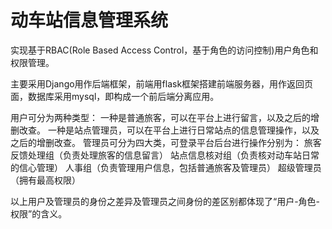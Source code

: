 # 动车站信息管理系统
 实现基于RBAC(Role Based Access Control，基于角色的访问控制)用户角色和权限管理。

主要采用Django用作后端框架，前端用flask框架搭建前端服务器，用作返回页面，数据库采用mysql，即构成一个前后端分离应用。

用户可分为两种类型：
一种是普通旅客，可以在平台上进行留言，以及之后的增删改查。
一种是站点管理员，可以在平台上进行日常站点的信息管理操作，以及之后的增删改查。
管理员可分为四大类，可登录平台后台进行操作分别为：
旅客反馈处理组（负责处理旅客的信息留言）
站点信息核对组（负责核对动车站日常的信心管理）
人事组（负责管理用户信息，包括普通旅客及管理员）
超级管理员（拥有最高权限）

以上用户及管理员的身份之差异及管理员之间身份的差区别都体现了“用户-角色-权限”的含义。


